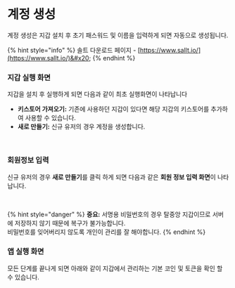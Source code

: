 # 계정 생성

계정 생성은 지갑 설치 후 초기 패스워드 및 이름을 입력하게 되면 자동으로 생성됩니다.

{% hint style="info" %}
솔트 다운로드 페이지 - [https://www.sallt.io/](https://www.sallt.io/)&#x20;
{% endhint %}

### &#x20;**지갑 실행 화면**

지갑을 설치 후 실행하게 되면 다음과 같이 최초 실행화면이 나타납니다

* **키스토어 가져오기:** 기존에 사용하던 지갑이 있다면 해당 지갑의 키스토어를 추가하여 사용할 수 있습니다.
* **새로 만들기:** 신규 유저의 경우 계정을 생성합니다.

<figure><img src="../../../.gitbook/assets/스크린샷 2022-09-13 오후 3.16.47.png" alt=""><figcaption></figcaption></figure>

### 회원정보 입력

&#x20;신규 유저의 경우 **새로 만들기**를 클릭 하게 되면 다음과 같은 **회원 정보 입력 화면**이 나타납니다.

<figure><img src="../../../.gitbook/assets/스크린샷 2022-09-13 오후 3.17.09.png" alt=""><figcaption></figcaption></figure>

{% hint style="danger" %}
&#x20;**중요:** 서명용 비밀번호의 경우 탈중앙 지갑이므로 서버에 저장하지 않기 때문에 복구가 불가능합니다. \
비밀번호를 잊어버리지 않도록 개인이 관리를 잘 해야합니다.
{% endhint %}

### &#x20;앱 실행 화면&#x20;

&#x20;모든 단계를 끝나게 되면 아래와 같이 지갑에서 관리하는 기본 코인 및 토큰을 확인 할 수 있습니다.

<figure><img src="../../../.gitbook/assets/스크린샷 2022-09-13 오후 3.27.19.png" alt=""><figcaption></figcaption></figure>
